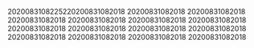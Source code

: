 2020083108225220200831082018
20200831082018
20200831082018
20200831082018
20200831082018
20200831082018
20200831082018
20200831082018
20200831082018
20200831082018
20200831082018
20200831082018
20200831082018
20200831082018
20200831082018
